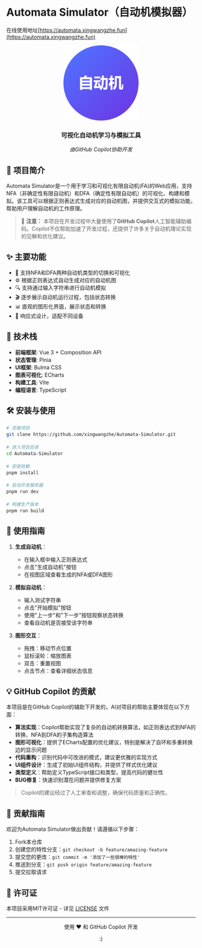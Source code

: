 # Automata Simulator（自动机模拟器）

在线使用地址[https://automata.xingwangzhe.fun](https://automata.xingwangzhe.fun)

<div align="center">
  <img src="./public/icon-512.png" alt="自动机模拟器Logo" width="200" />
  <h3>可视化自动机学习与模拟工具</h3>
  <p>
    <em>由GitHub Copilot协助开发</em>
  </p>
</div>

## 📝 项目简介

Automata Simulator是一个用于学习和可视化有限自动机(FA)的Web应用，支持NFA（非确定性有限自动机）和DFA（确定性有限自动机）的可视化、构建和模拟。该工具可以根据正则表达式生成对应的自动机图，并提供交互式的模拟功能，帮助用户理解自动机的工作原理。

> 🤖 **注意：** 本项目在开发过程中大量使用了**GitHub Copilot**人工智能辅助编码。Copilot不仅帮助加速了开发过程，还提供了许多关于自动机理论实现的见解和优化建议。

## ✨ 主要功能

- 🔄 支持NFA和DFA两种自动机类型的切换和可视化
- ⚙️ 根据正则表达式自动生成对应的自动机图
- 🔍 支持通过输入字符串进行自动机模拟
- 🎬 逐步展示自动机运行过程，包括状态转换
- 📊 直观的图形化界面，展示状态和转换
- 📱 响应式设计，适配不同设备

## 🚀 技术栈

- **前端框架**: Vue 3 + Composition API
- **状态管理**: Pinia
- **UI框架**: Bulma CSS
- **图表可视化**: ECharts
- **构建工具**: Vite
- **编程语言**: TypeScript

## 🛠️ 安装与使用

```bash
# 克隆项目
git clone https://github.com/xingwangzhe/Automata-Simulator.git

# 进入项目目录
cd Automata-Simulator

# 安装依赖
pnpm install

# 启动开发服务器
pnpm run dev

# 构建生产版本
pnpm run build
```

## 📖 使用指南

1. **生成自动机**：

   - 在输入框中输入正则表达式
   - 点击"生成自动机"按钮
   - 在视图区域查看生成的NFA或DFA图形

2. **模拟自动机**：

   - 输入测试字符串
   - 点击"开始模拟"按钮
   - 使用"上一步"和"下一步"按钮观察状态转换
   - 查看自动机是否接受该字符串

3. **图形交互**：
   - 拖拽：移动节点位置
   - 鼠标滚轮：缩放图表
   - 双击：重置视图
   - 点击节点：查看详细状态信息

## 💡 GitHub Copilot 的贡献

本项目是在GitHub Copilot的辅助下开发的，AI对项目的帮助主要体现在以下方面：

- **算法实现**：Copilot帮助实现了复杂的自动机转换算法，如正则表达式到NFA的转换、NFA到DFA的子集构造算法
- **图形可视化**：提供了ECharts配置的优化建议，特别是解决了自环和多重转换边的显示问题
- **代码重构**：识别代码中可改进的模式，建议更优雅的实现方式
- **UI组件设计**：生成了初始UI组件结构，并提供了样式优化建议
- **类型定义**：帮助定义TypeScript接口和类型，提高代码的健壮性
- **BUG修复**：快速识别潜在问题并提供修复方案

> Copilot的建议经过了人工审查和调整，确保代码质量和正确性。

## 🤝 贡献指南

欢迎为Automata Simulator做出贡献！请遵循以下步骤：

1. Fork本仓库
2. 创建您的特性分支：`git checkout -b feature/amazing-feature`
3. 提交您的更改：`git commit -m '添加了一些很棒的特性'`
4. 推送到分支：`git push origin feature/amazing-feature`
5. 提交拉取请求

## 📜 许可证

本项目采用MIT许可证 - 详见 [LICENSE](LICENSE) 文件

---

<div align="center">
  <p>使用 ❤️ 和 GitHub Copilot 开发</p>
  :)
</div>

